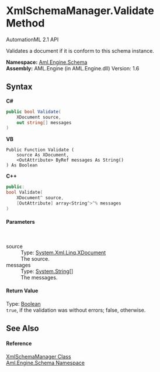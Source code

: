 # XmlSchemaManager.Validate Method 
AutomationML 2.1 API 

Validates a document if it is conform to this schema instance.

**Namespace:**&nbsp;<a href="N_Aml_Engine_Schema">Aml.Engine.Schema</a><br />**Assembly:**&nbsp;AML.Engine (in AML.Engine.dll) Version: 1.6

## Syntax

**C#**<br />
``` C#
public bool Validate(
	XDocument source,
	out string[] messages
)
```

**VB**<br />
``` VB
Public Function Validate ( 
	source As XDocument,
	<OutAttribute> ByRef messages As String()
) As Boolean
```

**C++**<br />
``` C++
public:
bool Validate(
	XDocument^ source, 
	[OutAttribute] array<String^>^% messages
)
```


#### Parameters
&nbsp;<dl><dt>source</dt><dd>Type: <a href="https://docs.microsoft.com/dotnet/api/system.xml.linq.xdocument" target="_parent" rel="noopener noreferrer">System.Xml.Linq.XDocument</a><br />The source.</dd><dt>messages</dt><dd>Type: <a href="https://docs.microsoft.com/dotnet/api/system.string" target="_parent" rel="noopener noreferrer">System.String</a>[]<br />The messages.</dd></dl>

#### Return Value
Type: <a href="https://docs.microsoft.com/dotnet/api/system.boolean" target="_parent" rel="noopener noreferrer">Boolean</a><br />`true`, if the validation was without errors; false, otherwise.

## See Also


#### Reference
<a href="T_Aml_Engine_Schema_XmlSchemaManager">XmlSchemaManager Class</a><br /><a href="N_Aml_Engine_Schema">Aml.Engine.Schema Namespace</a><br />
